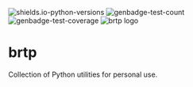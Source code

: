<!--START_SECTION:images-->
![shields.io-python-versions](https://img.shields.io/badge/python-3.11%20%7C%203.12%20%7C%203.13-blue)
![genbadge-test-count](https://bertpl.github.io/brtp/version_artifacts/v0.0.4/badge-test-count.svg)
![genbadge-test-coverage](https://bertpl.github.io/brtp/version_artifacts/v0.0.4/badge-coverage.svg)
![brtp logo](https://bertpl.github.io/brtp/version_artifacts/v0.0.4/splash.webp)
<!--END_SECTION:images-->

# brtp
Collection of Python utilities for personal use.